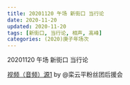 ```yaml
---
title: 20201120 午场 新街口 当行论 
date: 2020-11-20
updated: 2020-11-20
tags: [新街口, 当行论, 相声, 高峰] 
categories: (2020)庚子年场次
---
```

20201120 午场 新街口 当行论 



[视频（音频）源1](https://m.weibo.cn/6574451359/4573377853134400) by @栾云平粉丝团后援会

